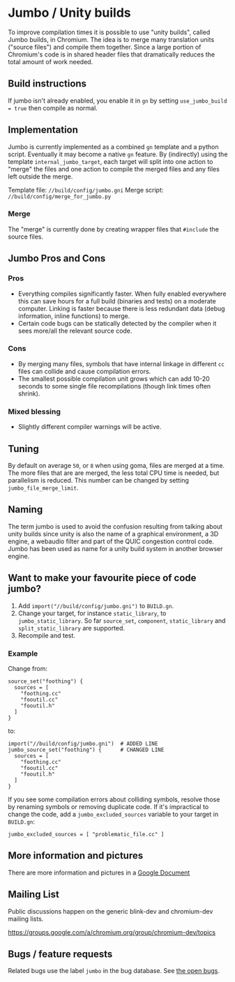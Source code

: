 # Jumbo / Unity builds

To improve compilation times it is possible to use "unity builds",
called Jumbo builds, in Chromium. The idea is to merge many
translation units ("source files") and compile them together. Since a
large portion of Chromium's code is in shared header files that
dramatically reduces the total amount of work needed.

## Build instructions

If jumbo isn't already enabled, you enable it in `gn` by setting
`use_jumbo_build = true` then compile as normal.

## Implementation

Jumbo is currently implemented as a combined `gn` template and a
python script. Eventually it may become a native `gn` feature. By
(indirectly) using the template `internal_jumbo_target`, each target
will split into one action to "merge" the files and one action to
compile the merged files and any files left outside the merge.

Template file: `//build/config/jumbo.gni`
Merge script: `//build/config/merge_for_jumbo.py`

### Merge

The "merge" is currently done by creating wrapper files that `#include` the
source files.

## Jumbo Pros and Cons

### Pros

* Everything compiles significantly faster. When fully enabled
  everywhere this can save hours for a full build (binaries and tests)
  on a moderate computer.  Linking is faster because there is less
  redundant data (debug information, inline functions) to merge.
* Certain code bugs can be statically detected by the compiler when it
  sees more/all the relevant source code.

### Cons

* By merging many files, symbols that have internal linkage in
  different `cc` files can collide and cause compilation errors.
* The smallest possible compilation unit grows which can add
  10-20 seconds to some single file recompilations (though link
  times often shrink).

### Mixed blessing
* Slightly different compiler warnings will be active.

## Tuning

By default on average `50`, or `8` when using goma, files are merged at a
time. The more files that are are merged, the less total CPU time is
needed, but parallelism is reduced. This number can be changed by
setting `jumbo_file_merge_limit`.

## Naming

The term jumbo is used to avoid the confusion resulting from talking
about unity builds since unity is also the name of a graphical
environment, a 3D engine, a webaudio filter and part of the QUIC
congestion control code. Jumbo has been used as name for a unity build
system in another browser engine.

## Want to make your favourite piece of code jumbo?

1. Add `import("//build/config/jumbo.gni")` to `BUILD.gn`.
2. Change your target, for instance `static_library`, to
   `jumbo_static_library`. So far `source_set`, `component`,
   `static_library` and `split_static_library` are supported.
3. Recompile and test.

### Example
Change from:

    source_set("foothing") {
      sources = [
        "foothing.cc"
        "fooutil.cc"
        "fooutil.h"
      ]
    }
to:

    import("//build/config/jumbo.gni")  # ADDED LINE
    jumbo_source_set("foothing") {      # CHANGED LINE
      sources = [
        "foothing.cc"
        "fooutil.cc"
        "fooutil.h"
      ]
    }


If you see some compilation errors about colliding symbols, resolve
those by renaming symbols or removing duplicate code.  If it's
impractical to change the code, add a `jumbo_excluded_sources`
variable to your target in `BUILD.gn`:

`jumbo_excluded_sources = [ "problematic_file.cc" ]`

## More information and pictures
There are more information and pictures in a
[Google Document](https://docs.google.com/document/d/19jGsZxh7DX8jkAKbL1nYBa5rcByUL2EeidnYsoXfsYQ)

## Mailing List
Public discussions happen on the generic blink-dev and chromium-dev
mailing lists.

https://groups.google.com/a/chromium.org/group/chromium-dev/topics

## Bugs / feature requests
Related bugs use the label `jumbo` in the bug database.
See [the open bugs](http://code.google.com/p/chromium/issues/list?q=label:jumbo).
